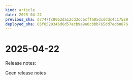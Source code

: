 ```yaml
---
kind: article
date: 2025-04-22
previous_sha: d7747fc8062da12cd3cc6cffa05dcdddc4c17529
deployed_sha: 65f8529346d6d57acb9a9e0cbbb765dd7edb0876
---
```


# 2025-04-22

Release notes:

Geen release notes
